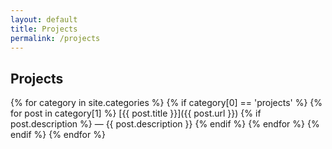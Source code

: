 ```yaml
---
layout: default
title: Projects
permalink: /projects
---
```


## Projects

{% for category in site.categories %}
{% if category[0] == 'projects' %}
{% for post in category[1] %}
[{{ post.title }}]({{ post.url }})
{% if post.description %} — {{ post.description }} {% endif %}
{% endfor %}
{% endif %}
{% endfor %}
